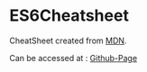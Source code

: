 # ES6Cheatsheet

CheatSheet created from [MDN](https://developer.mozilla.org/en-US/docs/Web/JavaScript/Guide).

Can be accessed at : [Github-Page](http://tallandroid.github.io/ES6Cheatsheet/)

